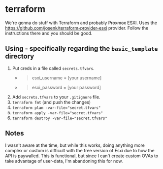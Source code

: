 # terraform
We're gonna do stuff with Terraform and probably ~~Proxmox~~ ESXI.
Uses the https://github.com/josenk/terraform-provider-esxi provider. Follow the instructions there and you should be good.  

## Using - specifically regarding the `basic_template` directory
1. Put creds in a file called `secrets.tfvars`.
    -   > esxi_username = [your username]
    -   > esxi_password = [your password]
2. Add `secrets.tfvars` to your `.gitignore` file.
3. `terraform fmt` (and push the changes)
4. `terraform plan -var-file="secret.tfvars"`
5. `terraform apply -var-file="secret.tfvars"`
6. `terraform destroy -var-file="secret.tfvars"`

## Notes
I wasn't aware at the time, but while this works, doing anything more complex or custom is difficult with the free version of Esxi due to how the API is paywalled.  This is functional, but since I can't create custom OVAs to take advantage of user-data, I'm abandoning this for now.